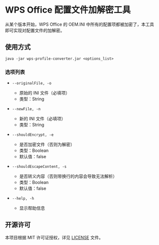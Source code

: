 ﻿# WPS Office 配置文件加解密工具

从某个版本开始，WPS Office 的 OEM.INI 中所有的配置项都被加密了，本工具即可实现对配置文件的加解密。

## 使用方式

```txt
java -jar wps-profile-converter.jar <options_list>
```

### 选项列表

- `--originalFile, -o`
    - 原始的 INI 文件（必填项）
    - 类型：String

- `--newFile, -n`
    - 新的 INI 文件（必填项）
    - 类型：String

- `--shouldEncrypt, -e`
    - 是否加密文件（否则为解密）
    - 类型：Boolean
    - 默认值：false

- `--shouldEscapeContent, -s`
    - 是否转义内容（否则带换行的内容会导致无法解析）
    - 类型：Boolean
    - 默认值：false

- `--help, -h`
    - 显示帮助信息

## 开源许可

本项目根据 MIT 许可证授权，详见 [LICENSE](LICENSE.md) 文件。
